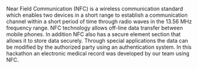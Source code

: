 Near Field Communication (NFC) is a wireless communication standard which enables two devices in a short range to establish a communication channel within a short period of time through radio waves in the 13.56 MHz frequency range. NFC technology allows off-line data transfer between mobile phones. In addition NFC also has a secure element section that allows it to store data securely. Through special applications the data can be modified by the authorized party using an authentication system. In this hackathon an electronic medical record was developed by our team using NFC.
